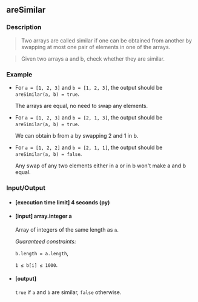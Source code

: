## areSimilar

### Description
> Two arrays are called similar if one can be obtained from another by swapping at most one pair of elements in one of the arrays.

> Given two arrays a and b, check whether they are similar.

### Example

* For ```a = [1, 2, 3]``` and ```b = [1, 2, 3]```, the output should be
```areSimilar(a, b) = true```.

	The arrays are equal, no need to swap any elements.

* For ```a = [1, 2, 3]``` and ```b = [2, 1, 3]```, the output should be
```areSimilar(a, b) = true```.

	We can obtain b from a by swapping 2 and 1 in b.

* For ```a = [1, 2, 2]``` and ```b = [2, 1, 1]```, the output should be
```areSimilar(a, b) = false```.

	Any swap of any two elements either in a or in b won't make a and b equal.

### Input/Output

* #### [execution time limit] 4 seconds (py)

* #### [input] array.integer a

    Array of integers of the same length as ```a```.

 	<i>Guaranteed constraints:</i>

    ```b.length = a.length```,

    ```1 ≤ b[i] ≤ 1000```.

* #### [output]

	```true``` if ```a``` and ```b``` are similar, ```false``` otherwise.
